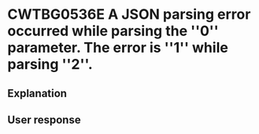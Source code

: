 # CWTBG0536E A JSON parsing error occurred while parsing the ''0'' parameter. The error is ''1'' while parsing ''2''.

## Explanation

## User response